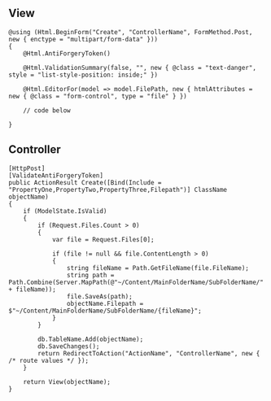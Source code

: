 ## View
        
    @using (Html.BeginForm("Create", "ControllerName", FormMethod.Post, new { enctype = "multipart/form-data" }))
    {
        @Html.AntiForgeryToken()

        @Html.ValidationSummary(false, "", new { @class = "text-danger", style = "list-style-position: inside;" })

        @Html.EditorFor(model => model.FilePath, new { htmlAttributes = new { @class = "form-control", type = "file" } })
        
        // code below

    }
        
## Controller
        
    [HttpPost]
    [ValidateAntiForgeryToken]
    public ActionResult Create([Bind(Include = "PropertyOne,PropertyTwo,PropertyThree,Filepath")] ClassName objectName)
    {
        if (ModelState.IsValid)
        {
            if (Request.Files.Count > 0)
            {
                var file = Request.Files[0];

                if (file != null && file.ContentLength > 0)
                {
                    string fileName = Path.GetFileName(file.FileName);
                    string path = Path.Combine(Server.MapPath(@"~/Content/MainFolderName/SubFolderName/" + fileName));
                    file.SaveAs(path);
                    objectName.Filepath = $"~/Content/MainFolderName/SubFolderName/{fileName}";
                }
            }

            db.TableName.Add(objectName);
            db.SaveChanges();
            return RedirectToAction("ActionName", "ControllerName", new { /* route values */ });
        }

        return View(objectName);
    }
